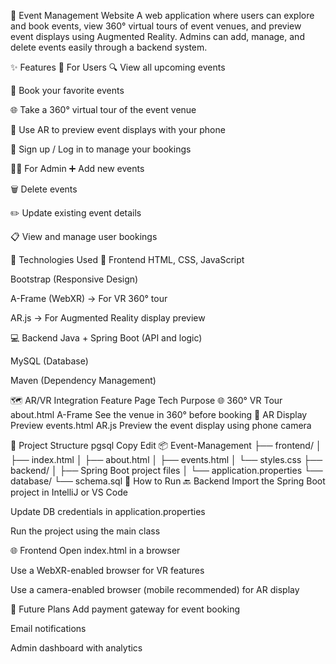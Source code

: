 🎉 Event Management Website
A web application where users can explore and book events, view 360° virtual tours of event venues, and preview event displays using Augmented Reality. Admins can add, manage, and delete events easily through a backend system.

✨ Features
👥 For Users
🔍 View all upcoming events

📅 Book your favorite events

🌐 Take a 360° virtual tour of the event venue

📱 Use AR to preview event displays with your phone

🔐 Sign up / Log in to manage your bookings

🧑‍💼 For Admin
➕ Add new events

🗑️ Delete events

✏️ Update existing event details

📋 View and manage user bookings

🧠 Technologies Used
🔧 Frontend
HTML, CSS, JavaScript

Bootstrap (Responsive Design)

A-Frame (WebXR) → For VR 360° tour

AR.js → For Augmented Reality display preview

💻 Backend
Java + Spring Boot (API and logic)

MySQL (Database)

Maven (Dependency Management)

🗺️ AR/VR Integration
Feature	Page	Tech	Purpose
🌐 360° VR Tour	about.html	A-Frame	See the venue in 360° before booking
📱 AR Display Preview	events.html	AR.js	Preview the event display using phone camera

📁 Project Structure
pgsql
Copy
Edit
📦 Event-Management
├── frontend/
│   ├── index.html
│   ├── about.html
│   ├── events.html
│   └── styles.css
├── backend/
│   ├── Spring Boot project files
│   └── application.properties
└── database/
    └── schema.sql
🚀 How to Run
🔙 Backend
Import the Spring Boot project in IntelliJ or VS Code

Update DB credentials in application.properties

Run the project using the main class

🌐 Frontend
Open index.html in a browser

Use a WebXR-enabled browser for VR features

Use a camera-enabled browser (mobile recommended) for AR display

📌 Future Plans
Add payment gateway for event booking

Email notifications

Admin dashboard with analytics

